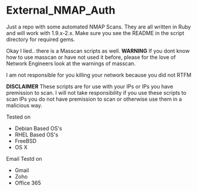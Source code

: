 # External_NMAP_Auth

Just a repo with some automated NMAP Scans. They are all written in Ruby and will work with 1.9.x-2.x. Make sure you see the README in the script directory for required gems.

Okay I lied.. there is a Masscan scripts as well. **WARNING** If you dont know how to use masscan or have not used it before, please for the love of Network Engineers look at the warnings of masscan.

I am not responsible for you killing your network because you did not RTFM

**DISCLAIMER** These scripts are for use with your IPs or IPs you have premission to scan. I will not take responsibility if you use these scripts to scan IPs you do not have premission to scan or otherwise use them in a malicious way.

Tested on

- Debian Based OS's
- RHEL Based OS's
- FreeBSD
- OS X

Email Testd on

- Gmail
- Zoho
- Office 365
